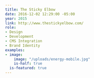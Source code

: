 ```yaml
---
title: The Sticky Elbow
date: 2016-12-02 12:29:00 -05:00
year: 2015
link: http://www.thestickyelbow.com/
role:
- Design
- Development
- CMS Integration
- Brand Identity
examples:
- image:
    image: "/uploads/energy-mobile.jpg"
    is-half: true
  is-featured: true
---
```


